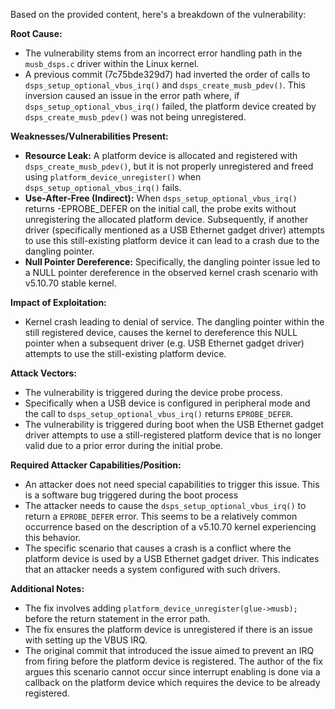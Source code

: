 Based on the provided content, here's a breakdown of the vulnerability:

**Root Cause:**
- The vulnerability stems from an incorrect error handling path in the `musb_dsps.c` driver within the Linux kernel.
- A previous commit (7c75bde329d7) had inverted the order of calls to `dsps_setup_optional_vbus_irq()` and `dsps_create_musb_pdev()`. This inversion caused an issue in the error path where, if `dsps_setup_optional_vbus_irq()` failed, the platform device created by  `dsps_create_musb_pdev()` was not being unregistered.

**Weaknesses/Vulnerabilities Present:**
- **Resource Leak:** A platform device is allocated and registered with `dsps_create_musb_pdev()`, but it is not properly unregistered and freed using `platform_device_unregister()` when `dsps_setup_optional_vbus_irq()` fails.
- **Use-After-Free (Indirect):** When  `dsps_setup_optional_vbus_irq()` returns -EPROBE_DEFER on the initial call, the probe exits without unregistering the allocated platform device.  Subsequently, if another driver (specifically mentioned as a USB Ethernet gadget driver) attempts to use this still-existing platform device it can lead to a crash due to the dangling pointer.
- **Null Pointer Dereference:** Specifically, the dangling pointer issue led to a NULL pointer dereference in the observed kernel crash scenario with v5.10.70 stable kernel.

**Impact of Exploitation:**
- Kernel crash leading to denial of service.  The dangling pointer within the still registered device, causes the kernel to dereference this NULL pointer when a subsequent driver (e.g. USB Ethernet gadget driver) attempts to use the still-existing platform device.

**Attack Vectors:**
- The vulnerability is triggered during the device probe process.
- Specifically when a USB device is configured in peripheral mode and the call to `dsps_setup_optional_vbus_irq()` returns `EPROBE_DEFER`.
- The vulnerability is triggered during boot when the USB Ethernet gadget driver attempts to use a still-registered platform device that is no longer valid due to a prior error during the initial probe.

**Required Attacker Capabilities/Position:**
- An attacker does not need special capabilities to trigger this issue. This is a software bug triggered during the boot process
- The attacker needs to cause the `dsps_setup_optional_vbus_irq()` to return a `EPROBE_DEFER` error. This seems to be a relatively common occurrence based on the description of a v5.10.70 kernel experiencing this behavior.
- The specific scenario that causes a crash is a conflict where the platform device is used by a USB Ethernet gadget driver. This indicates that an attacker needs a system configured with such drivers.

**Additional Notes:**

- The fix involves adding `platform_device_unregister(glue->musb);` before the return statement in the error path.
- The fix ensures the platform device is unregistered if there is an issue with setting up the VBUS IRQ.
- The original commit that introduced the issue aimed to prevent an IRQ from firing before the platform device is registered. The author of the fix argues this scenario cannot occur since interrupt enabling is done via a callback on the platform device which requires the device to be already registered.